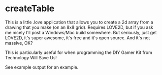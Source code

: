 createTable
===

This is a little .love application that allows you to create a 2d array from a drawing that you make (on an 8x8 grid). Requires LOVE2D, but if you ask me nicely I'll post a Windows/Mac build somewhere. But seriously, just get LOVE2D, it's super awesome, it's free and it's open source. And it's not massive, OK?

This is particularly useful for when programming the DIY Gamer Kit from Technology Will Save Us!

See example output for an example.